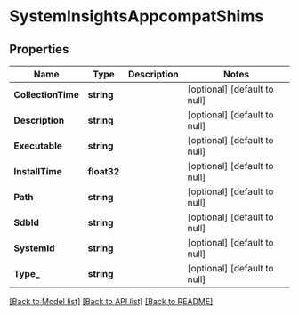 # SystemInsightsAppcompatShims

## Properties
Name | Type | Description | Notes
------------ | ------------- | ------------- | -------------
**CollectionTime** | **string** |  | [optional] [default to null]
**Description** | **string** |  | [optional] [default to null]
**Executable** | **string** |  | [optional] [default to null]
**InstallTime** | **float32** |  | [optional] [default to null]
**Path** | **string** |  | [optional] [default to null]
**SdbId** | **string** |  | [optional] [default to null]
**SystemId** | **string** |  | [optional] [default to null]
**Type_** | **string** |  | [optional] [default to null]

[[Back to Model list]](../README.md#documentation-for-models) [[Back to API list]](../README.md#documentation-for-api-endpoints) [[Back to README]](../README.md)


